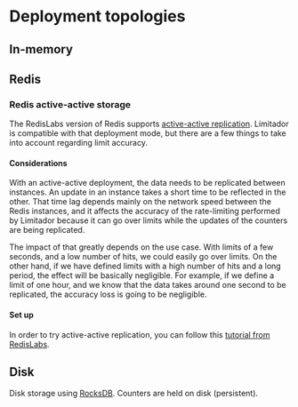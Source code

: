 # Deployment topologies

## In-memory

## Redis

### Redis active-active storage

The RedisLabs version of Redis supports [active-active
replication](https://docs.redislabs.com/latest/rs/concepts/intercluster-replication/).
Limitador is compatible with that deployment mode, but there are a few things to
take into account regarding limit accuracy.

#### Considerations

With an active-active deployment, the data needs to be replicated between
instances. An update in an instance takes a short time to be reflected in the
other. That time lag depends mainly on the network speed between the Redis
instances, and it affects the accuracy of the rate-limiting performed by
Limitador because it can go over limits while the updates of the counters are
being replicated.

The impact of that greatly depends on the use case. With limits of a few
seconds, and a low number of hits, we could easily go over limits. On the other
hand, if we have defined limits with a high number of hits and a long period,
the effect will be basically negligible. For example, if we define a limit of
one hour, and we know that the data takes around one second to be replicated,
the accuracy loss is going to be negligible.

#### Set up

In order to try active-active replication, you can follow this [tutorial from
RedisLabs](https://docs.redislabs.com/latest/rs/databases/active-active/get-started/).

## Disk

Disk storage using [RocksDB](https://rocksdb.org/). Counters are held on disk (persistent).
